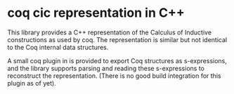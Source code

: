 # coq cic representation in C++

This library provides a C++ representation of the
Calculus of Inductive constructions as used by coq.
The representation is similar but not identical to
the Coq internal data structures.

A small coq plugin in is provided to export Coq structures
as s-expressions, and the library supports parsing
and reading these s-expressions to reconstruct the
representation. (There is no good build integration for
this plugin as of yet).
